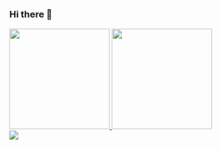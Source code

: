 ### Hi there 👋

<div>
<a href="https://github.com/orafamoura">
<img loading="lazy" height="180em" src="https://github-readme-stats.vercel.app/api/top-langs/?username=orafamoura&layout=compact&langs_count=7&theme=dracula"/>
<img loading="lazy" height="180em" src="https://github-readme-stats.vercel.app/api?username=orafamoura&show_icons=true&theme=dracula&include_all_commits=true&count_private=true"/>
</div>

<div>
  <a href = "mailto:raphaelmvb2@gmail.com">
  <img src = "https://img.shields.io/badge/Gmail-D14836?style=for-the-badge&logo=gmail&logoColor=white">
</div>
  
<!--
**orafamoura/orafamoura** is a ✨ _special_ ✨ repository because its `README.md` (this file) appears on your GitHub profile.

Here are some ideas to get you started:

- 🔭 I’m currently working on ...
- 🌱 I’m currently learning ...
- 👯 I’m looking to collaborate on ...
- 🤔 I’m looking for help with ...
- 💬 Ask me about ...
- 📫 How to reach me: ...
- 😄 Pronouns: ...
- ⚡ Fun fact: ...
-->
